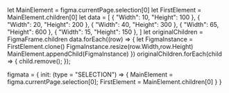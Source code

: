 let MainElement = figma.currentPage.selection[0]
let FirstElement = MainElement.children[0]
let data = 
    [
    { "Width": 10, "Height": 100 },
    { "Width": 20, "Height": 200 },
    { "Width": 40, "Height": 300 },
    { "Width": 65, "Height": 600 },
    { "Width": 15, "Height": 150 },
    ]
let originalChildren = FigmaFrame.children
data.forEach((row) => {
    let FigmaInstance = FirstElement.clone()
    FigmaInstance.resize(row.Width,row.Height)
    MainElement.appendChild(FigmaInstance)
})
originalChildren.forEach(child => {
    child.remove();
  });






figmata = {
    init: (type = "SELECTION") => {
        MainElement = figma.currentPage.selection[0];
        FirstElement = MainElement.children[0]
    }
}
